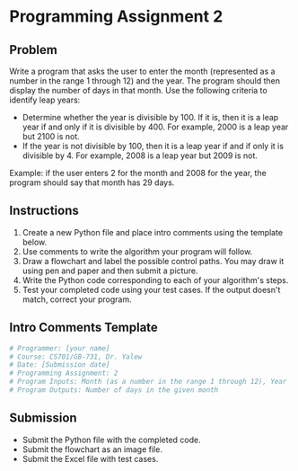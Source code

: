# Programming Assignment 2

## Problem

Write a program that asks the user to enter the month (represented as a number in the range 1 through 12) and the year. The program should then display the number of days in that month. Use the following criteria to identify leap years:

- Determine whether the year is divisible by 100. If it is, then it is a leap year if and only if it is divisible by 400. For example, 2000 is a leap year but 2100 is not.
- If the year is not divisible by 100, then it is a leap year if and if only it is divisible by 4. For example, 2008 is a leap year but 2009 is not.

Example: if the user enters 2 for the month and 2008 for the year, the program should say that month has 29 days.

## Instructions

1. Create a new Python file and place intro comments using the template below.
2. Use comments to write the algorithm your program will follow.
3. Draw a flowchart and label the possible control paths. You may draw it using pen and paper and then submit a picture.
4. Write the Python code corresponding to each of your algorithm's steps.
5. Test your completed code using your test cases. If the output doesn't match, correct your program.

## Intro Comments Template

```python
# Programmer: [your name]
# Course: CS701/GB-731, Dr. Yalew
# Date: [Submission date]
# Programming Assignment: 2
# Program Inputs: Month (as a number in the range 1 through 12), Year
# Program Outputs: Number of days in the given month
```
## Submission

- Submit the Python file with the completed code.
- Submit the flowchart as an image file.
- Submit the Excel file with test cases.
